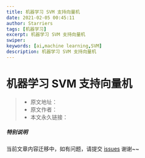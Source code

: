 ```yaml
---
title: 机器学习 SVM 支持向量机
date: 2021-02-05 00:45:11
author: Starriers
tags: [机器学习]
excerpt: 机器学习 SVM 支持向量机
swiper:
keywords: [ai,machine learning,SVM]
description: 机器学习 SVM 支持向量机
---
```


# 机器学习 SVM 支持向量机

> * 原文地址：[]()
> * 原文作者：[]()
> * 本文永久链接：[]()

##### **特别说明**

当前文章内容迁移中，如有问题，请提交 [issues](https://github.com/Starrier/starrier.github.io/issues) 谢谢~~
